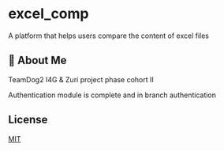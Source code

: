 # excel_comp
A platform that helps users compare the content of excel files 
## 🚀 About Me
TeamDog2 I4G & Zuri project phase cohort II


Authentication module is complete and in branch authentication

## License

[MIT](https://choosealicense.com/licenses/mit/)
